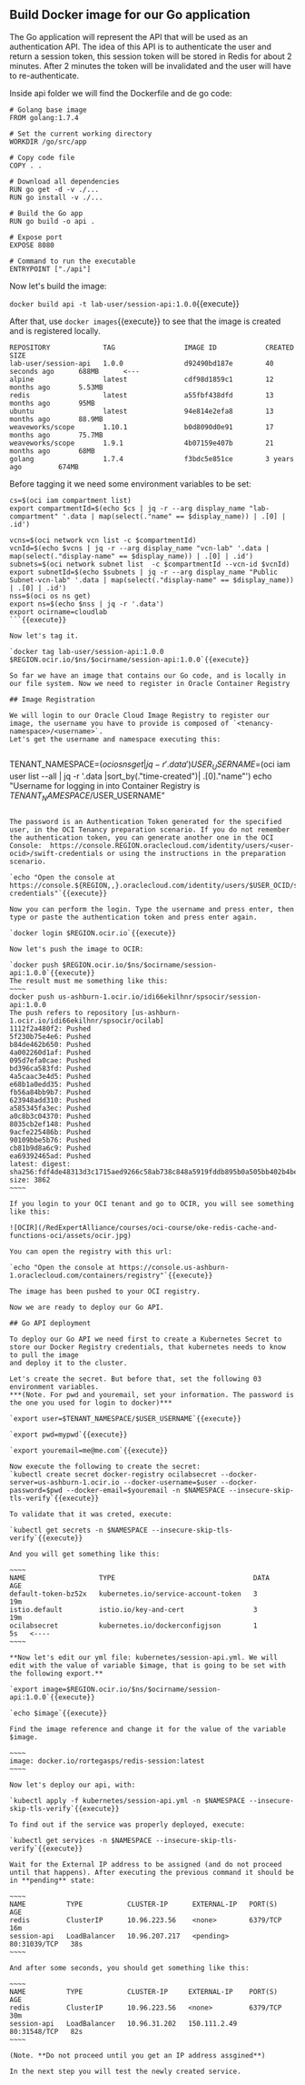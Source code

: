 ## Build Docker image for our Go application

The Go application will represent the API that will be used as an authentication API. The idea of this API is to authenticate the user and return a session token,
this session token will be stored in Redis for about 2 minutes. After 2 minutes the token will be invalidated and the user will have to re-authenticate.

Inside api folder we will find the Dockerfile and de go code:

~~~~
# Golang base image
FROM golang:1.7.4

# Set the current working directory
WORKDIR /go/src/app

# Copy code file
COPY . .

# Download all dependencies
RUN go get -d -v ./...
RUN go install -v ./...

# Build the Go app
RUN go build -o api .

# Expose port
EXPOSE 8080

# Command to run the executable
ENTRYPOINT ["./api"]
~~~~

Now let's build the image:

`docker build api -t lab-user/session-api:1.0.0`{{execute}}

After that, use `docker images`{{execute}} to see that the image is created and is registered locally.

~~~~
REPOSITORY             TAG                 IMAGE ID            CREATED             SIZE
lab-user/session-api   1.0.0               d92490bd187e        40 seconds ago      688MB      <---
alpine                 latest              cdf98d1859c1        12 months ago       5.53MB
redis                  latest              a55fbf438dfd        13 months ago       95MB
ubuntu                 latest              94e814e2efa8        13 months ago       88.9MB
weaveworks/scope       1.10.1              b0d8090d0e91        17 months ago       75.7MB
weaveworks/scope       1.9.1               4b07159e407b        21 months ago       68MB
golang                 1.7.4               f3bdc5e851ce        3 years ago         674MB
~~~~

Before tagging it we need some environment variables to be set:

```
cs=$(oci iam compartment list)
export compartmentId=$(echo $cs | jq -r --arg display_name "lab-compartment" '.data | map(select(."name" == $display_name)) | .[0] | .id')

vcns=$(oci network vcn list -c $compartmentId)
vcnId=$(echo $vcns | jq -r --arg display_name "vcn-lab" '.data | map(select(."display-name" == $display_name)) | .[0] | .id')
subnets=$(oci network subnet list  -c $compartmentId --vcn-id $vcnId)
export subnetId=$(echo $subnets | jq -r --arg display_name "Public Subnet-vcn-lab" '.data | map(select(."display-name" == $display_name)) | .[0] | .id')
nss=$(oci os ns get)
export ns=$(echo $nss | jq -r '.data')
export ocirname=cloudlab
```{{execute}}

Now let's tag it. 

`docker tag lab-user/session-api:1.0.0 $REGION.ocir.io/$ns/$ocirname/session-api:1.0.0`{{execute}} 

So far we have an image that contains our Go code, and is locally in our file system. Now we need to register in Oracle Container Registry

## Image Registration

We will login to our Oracle Cloud Image Registry to register our image, the username you have to provide is composed of `<tenancy-namespace>/<username>`.
Let's get the username and namespace executing this:
 
```
TENANT_NAMESPACE=$(oci os ns get| jq -r  '.data')
USER_USERNAME=$(oci iam user list --all | jq -r  '.data |sort_by(."time-created")| .[0]."name"')
echo "Username for logging in into Container Registry is $TENANT_NAMESPACE/$USER_USERNAME"
```{{execute}}

The password is an Authentication Token generated for the specified user, in the OCI Tenancy preparation scenario. If you do not remember the authentication token, you can generate another one in the OCI Console:  https://console.REGION.oraclecloud.com/identity/users/<user-ocid>/swift-credentials or using the instructions in the preparation scenario. 

`echo "Open the console at https://console.${REGION,,}.oraclecloud.com/identity/users/$USER_OCID/swift-credentials"`{{execute}}

Now you can perform the login. Type the username and press enter, then type or paste the authentication token and press enter again. 

`docker login $REGION.ocir.io`{{execute}}

Now let's push the image to OCIR:

`docker push $REGION.ocir.io/$ns/$ocirname/session-api:1.0.0`{{execute}}
The result must me something like this:
~~~~
docker push us-ashburn-1.ocir.io/idi66ekilhnr/spsocir/session-api:1.0.0
The push refers to repository [us-ashburn-1.ocir.io/idi66ekilhnr/spsocir/ocilab]
1112f2a480f2: Pushed
5f230b75e4e6: Pushed
b84de462b650: Pushed
4a002260d1af: Pushed
095d7efa0cae: Pushed
bd396ca583fd: Pushed
4a5caac3e4d5: Pushed
e68b1a0edd35: Pushed
fb56a84bb9b7: Pushed
623948add310: Pushed
a585345fa3ec: Pushed
a0c8b3c04370: Pushed
8035cb2ef148: Pushed
9acfe225486b: Pushed
90109bbe5b76: Pushed
cb81b9d8a6c9: Pushed
ea69392465ad: Pushed
latest: digest: sha256:fdf4de48313d3c1715aed9266c58ab738c848a5919fddb895b0a505bb402b4be size: 3862
~~~~

If you login to your OCI tenant and go to OCIR, you will see something like this:

![OCIR](/RedExpertAlliance/courses/oci-course/oke-redis-cache-and-functions-oci/assets/ocir.jpg)

You can open the registry with this url:

`echo "Open the console at https://console.us-ashburn-1.oraclecloud.com/containers/registry"`{{execute}}

The image has been pushed to your OCI registry.

Now we are ready to deploy our Go API.

## Go API deployment

To deploy our Go API we need first to create a Kubernetes Secret to store our Docker Registry credentials, that kubernetes needs to know to pull the image 
and deploy it to the cluster.

Let's create the secret. But before that, set the following 03 environment variables.
***(Note. For pwd and youremail, set your information. The password is the one you used for login to docker)*** 

`export user=$TENANT_NAMESPACE/$USER_USERNAME`{{execute}}

`export pwd=mypwd`{{execute}}

`export youremail=me@me.com`{{execute}}

Now execute the following to create the secret:
`kubectl create secret docker-registry ocilabsecret --docker-server=us-ashburn-1.ocir.io --docker-username=$user --docker-password=$pwd --docker-email=$youremail -n $NAMESPACE --insecure-skip-tls-verify`{{execute}}

To validate that it was creted, execute:

`kubectl get secrets -n $NAMESPACE --insecure-skip-tls-verify`{{execute}}

And you will get something like this:

~~~~
NAME                  TYPE                                  DATA      AGE
default-token-bz52x   kubernetes.io/service-account-token   3         19m
istio.default         istio.io/key-and-cert                 3         19m
ocilabsecret          kubernetes.io/dockerconfigjson        1         5s   <----
~~~~

**Now let's edit our yml file: kubernetes/session-api.yml. We will edit with the value of variable $image, that is going to be set with the following export.**

`export image=$REGION.ocir.io/$ns/$ocirname/session-api:1.0.0`{{execute}}

`echo $image`{{execute}}

Find the image reference and change it for the value of the variable $image.

~~~~
image: docker.io/rortegasps/redis-session:latest
~~~~

Now let's deploy our api, with:

`kubectl apply -f kubernetes/session-api.yml -n $NAMESPACE --insecure-skip-tls-verify`{{execute}}

To find out if the service was properly deployed, execute:

`kubectl get services -n $NAMESPACE --insecure-skip-tls-verify`{{execute}}

Wait for the External IP address to be assigned (and do not proceed until that happens). After executing the previous command it should be in **pending** state:

~~~~
NAME          TYPE           CLUSTER-IP      EXTERNAL-IP   PORT(S)        AGE
redis         ClusterIP      10.96.223.56    <none>        6379/TCP       16m
session-api   LoadBalancer   10.96.207.217   <pending>     80:31039/TCP   38s
~~~~

And after some seconds, you should get something like this:

~~~~
NAME          TYPE           CLUSTER-IP     EXTERNAL-IP    PORT(S)        AGE
redis         ClusterIP      10.96.223.56   <none>         6379/TCP       30m
session-api   LoadBalancer   10.96.31.202   150.111.2.49   80:31548/TCP   82s
~~~~

(Note. **Do not proceed until you get an IP address assgined**)

In the next step you will test the newly created service.